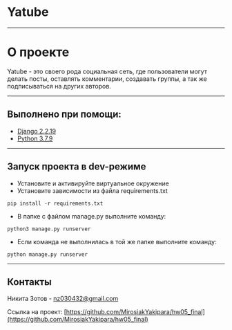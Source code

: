 # Yatube 
*** 
# О проекте
Yatube - это своего рода социальная сеть, где пользователи могут делать посты, оставлять комментарии, создавать группы, а так же подписываться на других авторов.
***
## Выполнено при помощи:
* [Django 2.2.19](https://www.djangoproject.com/)
* [Python 3.7.9](https://www.python.org/downloads/release/python-379/)
***
## Запуск проекта в dev-режиме
- Установите и активируйте виртуальное окружение
- Установите зависимости из файла requirements.txt
```
pip install -r requirements.txt
``` 
- В папке с файлом manage.py выполните команду:
```
python3 manage.py runserver
```
- Если команда не выполнилась в той же папке выполните команду:
```
python manage.py runserver
```
***
## Контакты

Никита Зотов - nz030432@gmail.com

Ссылка на проект: [https://github.com/MirosiakYakipara/hw05_final](https://github.com/MirosiakYakipara/hw05_final)
